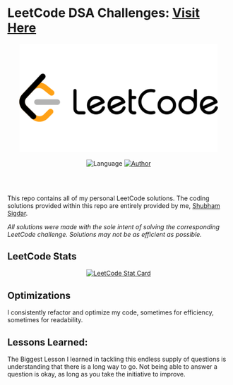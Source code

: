 # LeetCode DSA Challenges: <a target="_blank" href="https://leetcode.com/shubhamsigdar/" >Visit Here</a> 

<div align="center">
<a href = 'https://leetcode.com/shubhamsigdar/'><img src="https://github.com/CrutchTheClutch/LeetCode/raw/master/logo.png" width="450" height="auto"/></a>

 ![Language](https://img.shields.io/badge/Language-Python-orange.svg?logo=Python&logoColor=yellow)
[![Author](https://img.shields.io/badge/Author-Shubham%20Sigdar-blue.svg?style=flat)](https://leetcode.com/shubhamsigdar/)

</div>
</br>
</br>


This repo contains all of my personal LeetCode solutions. The coding solutions provided within this repo are entirely provided by me, [Shubham Sigdar](https://leetcode.com/shubhamsigdar/).

_All solutions were made with the sole intent of solving the corresponding LeetCode challenge. Solutions may not be as efficient as possible._

## LeetCode Stats
<div align="center">

<a href="https://github.com/shubhamsigdar1/Leetcode">
  <img alt="LeetCode Stat Card" src="https://apu5rh8gxk.execute-api.us-east-1.amazonaws.com/default/leetcode-stats?username=shubhamsigdar" width="400"/>
</a>
</div>

## Optimizations

I consistently refactor and optimize my code, sometimes for efficiency, sometimes for readability. 

## Lessons Learned:

The Biggest Lesson I learned in tackling this endless supply of questions is understanding that there is a long way to go. Not being able to answer a question is okay, as long as you take the initiative to improve.

